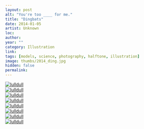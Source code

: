 ```yaml
---
layout: post
alt: "You're too ____ for me."
title: "Dingbats"
date: 2014-01-05
artist: Unknown
loc: 
author: 
year: ""
category: Illustration
link: 
tags: [models, science, photography, halftone, illustration]
image: thumbs/2014_ding.jpg
hidden: false
permalink:
---
```






<div class="post_image_rounded">
	<a href="{{ site.baseurl }}/images/posts/2014_ding/001.jpg" target="_blank">
	<img src="{{ site.baseurl }}/images/posts/2014_ding/001.jpg" alt="lulldull"></a>
</div>

<div class="post_image_rounded">
	<a href="{{ site.baseurl }}/images/posts/2014_ding/002.jpg" target="_blank">
	<img src="{{ site.baseurl }}/images/posts/2014_ding/002.jpg" alt="lulldull"></a>
</div>

<div class="post_image_rounded">
	<a href="{{ site.baseurl }}/images/posts/2014_ding/003.jpg" target="_blank">
	<img src="{{ site.baseurl }}/images/posts/2014_ding/003.jpg" alt="lulldull"></a>
</div>

<div class="post_image_rounded">
	<a href="{{ site.baseurl }}/images/posts/2014_ding/004.jpg" target="_blank">
	<img src="{{ site.baseurl }}/images/posts/2014_ding/004.jpg" alt="lulldull"></a>
</div>

<div class="post_image_rounded">
	<a href="{{ site.baseurl }}/images/posts/2014_ding/005.jpg" target="_blank">
	<img src="{{ site.baseurl }}/images/posts/2014_ding/005.jpg" alt="lulldull"></a>
</div>

<div class="post_image_rounded">
	<a href="{{ site.baseurl }}/images/posts/2014_ding/006.jpg" target="_blank">
	<img src="{{ site.baseurl }}/images/posts/2014_ding/006.jpg" alt="lulldull"></a>
</div>

<div class="post_image_rounded">
	<a href="{{ site.baseurl }}/images/posts/2014_ding/007.jpg" target="_blank">
	<img src="{{ site.baseurl }}/images/posts/2014_ding/007.jpg" alt="lulldull"></a>
</div>

<div class="post_image_rounded">
	<a href="{{ site.baseurl }}/images/posts/2014_ding/008.jpg" target="_blank">
	<img src="{{ site.baseurl }}/images/posts/2014_ding/008.jpg" alt="lulldull"></a>
</div>




